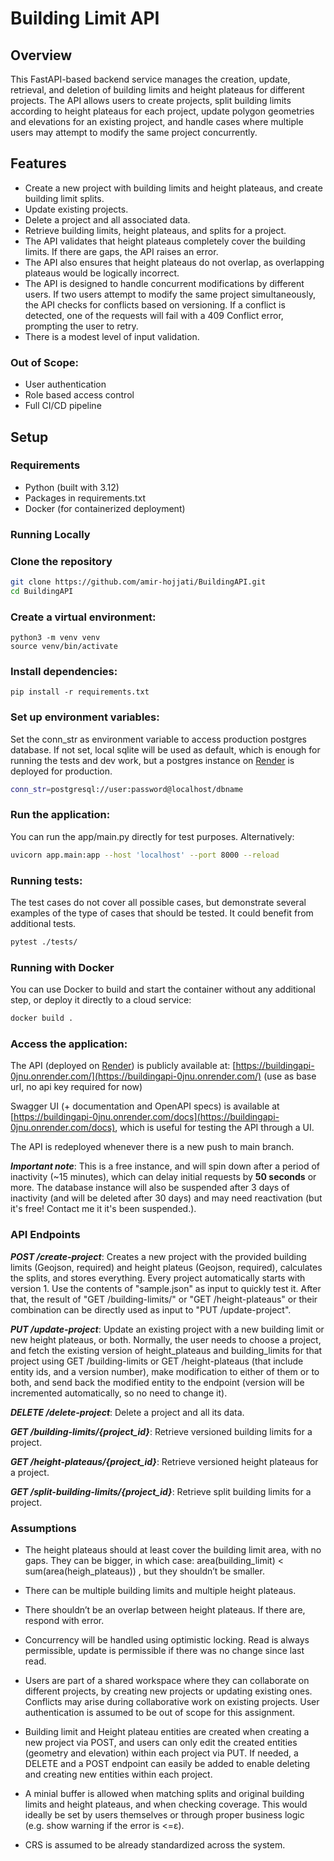 # Building Limit API

## Overview

This FastAPI-based backend service manages the creation, update, retrieval, and deletion of building limits and height plateaus for different projects. The API allows users to create projects, split building limits according to height plateaus for each project, update polygon geometries and elevations for an existing project, and handle cases where multiple users may attempt to modify the same project concurrently.

## Features

- Create a new project with building limits and height plateaus, and create building limit splits.
- Update existing projects.
- Delete a project and all associated data.
- Retrieve building limits, height plateaus, and splits for a project.
- The API validates that height plateaus completely cover the building limits. If there are gaps, the API raises an error.
- The API also ensures that height plateaus do not overlap, as overlapping plateaus would be logically incorrect.
- The API is designed to handle concurrent modifications by different users. If two users attempt to modify the same project simultaneously, the API checks for conflicts based on versioning. If a conflict is detected, one of the requests will fail with a 409 Conflict error, prompting the user to retry.
- There is a modest level of input validation.

### Out of Scope:
- User authentication
- Role based access control
- Full CI/CD pipeline

## Setup

### Requirements

- Python (built with 3.12)
- Packages in requirements.txt
- Docker (for containerized deployment)

### Running Locally

### Clone the repository
   ```bash
   git clone https://github.com/amir-hojjati/BuildingAPI.git
   cd BuildingAPI
```

### Create a virtual environment:
    python3 -m venv venv
    source venv/bin/activate

### Install dependencies:
    pip install -r requirements.txt

### Set up environment variables:
Set the conn_str as environment variable to access production postgres database. If not set, local sqlite will be used as default, which is enough for running the tests and dev work, but a postgres instance on [Render](https://render.com/) is deployed for production.
```bash    
conn_str=postgresql://user:password@localhost/dbname
```

### Run the application:
You can run the app/main.py directly for test purposes. Alternatively:
```bash    
uvicorn app.main:app --host 'localhost' --port 8000 --reload
```
### Running tests:
The test cases do not cover all possible cases, but demonstrate several examples of the type of cases that should be tested. It could benefit from additional tests.
```bash
pytest ./tests/
```

### Running with Docker
You can use Docker to build and start the container without any additional step, or deploy it directly to a cloud service:
```bash
docker build .
```

### Access the application:

The API (deployed on [Render](https://render.com/)) is publicly available at: [https://buildingapi-0jnu.onrender.com/](https://buildingapi-0jnu.onrender.com/) (use as base url, no api key required for now)

Swagger UI (+ documentation and OpenAPI specs) is available at [https://buildingapi-0jnu.onrender.com/docs](https://buildingapi-0jnu.onrender.com/docs), which is useful for testing the API through a UI.

The API is redeployed whenever there is a new push to main branch.

***Important note***: This is a free instance, and will spin down after a period of inactivity (~15 minutes), which can delay initial requests by **50 seconds** or more. The database instance will also be suspended after 3 days of inactivity (and will be deleted after 30 days) and may need reactivation (but it's free! Contact me it it's been suspended.).

### API Endpoints

***POST /create-project***: Creates a new project with the provided building limits (Geojson, required) and height plateus (Geojson, required), calculates the splits, and stores everything. Every project automatically starts with version 1. Use the contents of "sample.json" as input to quickly test it. After that, the result of "GET /building-limits/" or "GET /height-plateaus" or their combination can be directly used as input to "PUT /update-project".

***PUT /update-project***: Update an existing project with a new building limit or new height plateaus, or both. Normally, the user needs to choose a project, and fetch the existing version of height_plateaus and building_limits for that project using GET /building-limits or GET /height-plateaus (that include entity ids, and a version number), make modification to either of them or to both, and send back the modified entity to the endpoint (version will be incremented automatically, so no need to change it).

***DELETE /delete-project***: Delete a project and all its data.

***GET /building-limits/{project_id}***: Retrieve versioned building limits for a project.

***GET /height-plateaus/{project_id}***: Retrieve versioned height plateaus for a project.

***GET /split-building-limits/{project_id}***: Retrieve split building limits for a project.


### Assumptions
- The height plateaus should at least cover the building limit area, with no gaps. They can be bigger, in which case: area(building_limit) < sum(area(heigh_plateaus)) , but they shouldn’t be smaller.


- There can be multiple building limits and multiple height plateaus.


- There shouldn’t be an overlap between height plateaus. If there are, respond with error.


- Concurrency will be handled using optimistic locking. Read is always permissible, update is permissible if there was no change since last read.


- Users are part of a shared workspace where they can collaborate on different projects, by creating new projects or updating existing ones. Conflicts may arise during collaborative work on existing projects. User authentication is assumed to be out of scope for this assignment.


- Building limit and Height plateau entities are created when creating a new project via POST, and users can only edit the created entities (geometry and elevation) within each project via PUT. If needed, a DELETE and a POST endpoint can easily be added to enable deleting and creating new entities within each project.

- A minial buffer is allowed when matching splits and original building limits and height plateaus, and when checking coverage. This would ideally be set by users themselves or through proper business logic (e.g. show warning if the error is <=ε).

- CRS is assumed to be already standardized across the system.
